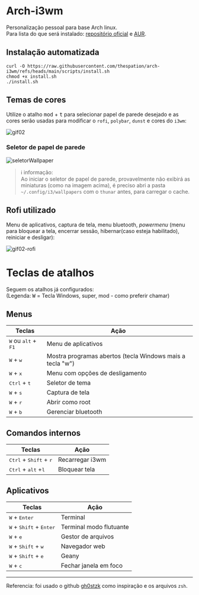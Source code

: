 # Arch-i3wm                           

Personalização pessoal para base Arch linux.<br>
Para lista do que será instalado: [repositório oficial](https://github.com/thespation/arch-i3wm/blob/22fd8c6afbd61d113c488fc8d727bbbf14652a6a/scripts/packages.sh#L61)
e [AUR](https://github.com/thespation/arch-i3wm/blob/22fd8c6afbd61d113c488fc8d727bbbf14652a6a/scripts/packages.sh#L124).

## Instalação automatizada

````
curl -O https://raw.githubusercontent.com/thespation/arch-i3wm/refs/heads/main/scripts/install.sh
chmod +x install.sh
./install.sh
````

## Temas de cores
Utilize o atalho <kbd>mod</kbd> + <kbd>t</kbd> para selecionar papel de parede desejado e as cores serão usadas para modificar o `rofi`, `polybar`, `dunst` e cores do `i3wm`:<br>
<!-- (Site para crair gif: https://ezgif.com/maker) -->

![gif02](https://github.com/user-attachments/assets/47a2fe2e-0fc7-4088-be50-5d2bdbf99d8d)

### Seletor de papel de parede

![seletorWallpaper](https://github.com/user-attachments/assets/4d2c050c-d34b-44cb-866b-4fa8be8d7c7d)

> ℹ️ informação: <br>
 Ao iniciar o seletor de papel de parede, provavelmente não exibirá as miniaturas (como na imagem acima), é preciso abri a pasta `~/.config/i3/wallpapers` com o `thunar` antes, para carregar o cache.

## Rofi utilizado
Menu de aplicativos, captura de tela, menu bluetooth, *powermenu* (menu para bloquear a tela, encerrar sessão, hibernar(caso esteja habilitado), reiniciar e desligar):

![gif02-rofi](https://github.com/user-attachments/assets/d01b44a7-582a-4239-9fae-f939085122ea)

# Teclas de atalhos</h2>
Seguem os atalhos já configurados:
<br>(Legenda: <kbd> W</kbd> = Tecla Windows, super, mod - como preferir chamar)

## Menus
| Teclas | Ação |
| --- | --- |
| <kbd>W</kbd> ou <kbd>alt</kbd> + <kbd>F1</kbd> | Menu de aplicativos |
| <kbd>W</kbd> + <kbd>w</kbd> | Mostra programas abertos (tecla Windows mais a tecla "w") |
| <kbd>W</kbd> + <kbd>x</kbd> | Menu com opções de desligamento |
| <kbd>Ctrl</kbd> + <kbd>t</kbd> | Seletor de tema |
| <kbd>W</kbd> + <kbd>s</kbd> | Captura de tela |
| <kbd>W</kbd> + <kbd>r</kbd> | Abrir como root |
| <kbd>W</kbd> + <kbd>b</kbd> | Gerenciar bluetooth |

## Comandos internos
| Teclas | Ação |
| --- | --- |
| <kbd>Ctrl</kbd> + <kbd>Shift</kbd> + <kbd>r</kbd> | Recarregar i3wm |
| <kbd>Ctrl</kbd> + <kbd>alt</kbd> +<kbd>l</kbd> | Bloquear tela |

## Aplicativos
| Teclas | Ação |
| --- | --- |
| <kbd>W</kbd> + <kbd>Enter</kbd> | Terminal |
| <kbd>W</kbd> + <kbd>Shift</kbd> + <kbd>Enter</kbd> | Terminal modo flutuante |
| <kbd>W</kbd> + <kbd>e</kbd> | Gestor de arquivos |
| <kbd>W</kbd> + <kbd>Shift</kbd> + <kbd>w</kbd> | Navegador web |
| <kbd>W</kbd> + <kbd>Shift</kbd> + <kbd>e</kbd> | Geany |
| <kbd>W</kbd> + <kbd>c</kbd> | Fechar janela em foco |

----
Referencia: foi usado o github [gh0stzk](https://github.com/gh0stzk/dotfiles) como inspiração e os arquivos `zsh`.
